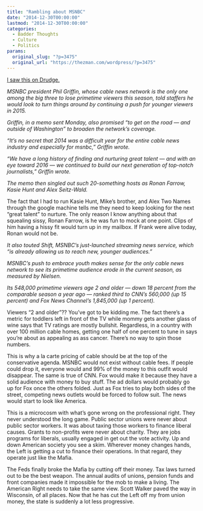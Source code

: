 ```yaml
---
title: "Rambling about MSNBC"
date: "2014-12-30T00:00:00"
lastmod: "2014-12-30T00:00:00"
categories:
  - Badder Thoughts
  - Culture
  - Politics
params:
  original_slug: "?p=3475"
  original_url: "https://thezman.com/wordpress/?p=3475"
---
```


<a
href="http://nypost.com/2014/12/29/struggling-msnbcs-griffin-eyes-changes-to-fix-ratings/"
rel="noopener" target="_blank">I saw this on Drudge.</a>

*MSNBC president Phil Griffin, whose cable news network is the only one
among the big three to lose primetime viewers this season, told staffers
he would look to turn things around by continuing a push for younger
viewers in 2015.*

*Griffin, in a memo sent Monday, also promised “to get on the road — and
outside of Washington” to broaden the network’s coverage.*

*“It’s no secret that 2014 was a difficult year for the entire cable
news industry and especially for msnbc,” Griffin wrote.*

*“We have a long history of finding and nurturing great talent — and
with an eye toward 2016 — we continued to build our next generation of
top-notch journalists,” Griffin wrote.*

*The memo then singled out such 20-something hosts as Ronan Farrow,
Kasie Hunt and Alex Seitz-Wald.*

The fact that I had to run Kasie Hunt, Mike’s brother, and Alex Two
Names through the google machine tells me they need to keep looking for
the next “great talent” to nurture. The only reason I know anything
about that squealing sissy, Ronan Farrow, is he was fun to mock at one
point. Clips of him having a hissy fit would turn up in my mailbox. If
Frank were alive today, Ronan would not be.

*It also touted Shift, MSNBC’s just-launched streaming news service,
which “is already allowing us to reach new, younger audiences.”*

*MSNBC’s push to embrace youth makes sense for the only cable news
network to see its primetime audience erode in the current season, as
measured by Nielsen.*

*Its 548,000 primetime viewers age 2 and older — down 18 percent from
the comparable season a year ago — ranked third to CNN’s 560,000 (up 15
percent) and Fox News Channel’s 1,845,000 (up 1 percent).*

Viewers “2 and older”?? You’ve got to be kidding me. The fact there’s a
metric for toddlers left in front of the TV while mommy gets another
glass of wine says that TV ratings are mostly bullshit. Regardless, in a
country with over 100 million cable homes, getting one half of one
percent to tune in says you’re about as appealing as ass cancer. There’s
no way to spin those numbers.

This is why a la carte pricing of cable should be at the top of the
conservative agenda. MSNBC would not exist without cable fees. If people
could drop it, everyone would and 99% of the money to this outfit would
disappear. The same is true of CNN. Fox would make it because they have
a solid audience with money to buy stuff. The ad dollars would probably
go up for Fox once the others folded. Just as Fox tries to play both
sides of the street, competing news outlets would be forced to follow
suit. The news would start to look like America.

This is a microcosm with what’s gone wrong on the professional right.
They never understood the long game. Public sector unions were never
about public sector workers. It was about taxing those workers to
finance liberal causes. Grants to non-profits were never about charity.
They are jobs programs for liberals, usually engaged in get out the vote
activity. Up and down American society you see a skim. Wherever money
changes hands, the Left is getting a cut to finance their operations. In
that regard, they operate just like the Mafia.

The Feds finally broke the Mafia by cutting off their money. Tax laws
turned out to be the best weapon. The annual audits of unions, pension
funds and front companies made it impossible for the mob to make a
living. The American Right needs to take the same view. Scott Walker
paved the way in Wisconsin, of all places. Now that he has cut the Left
off my from union money, the state is suddenly a lot less progressive.
